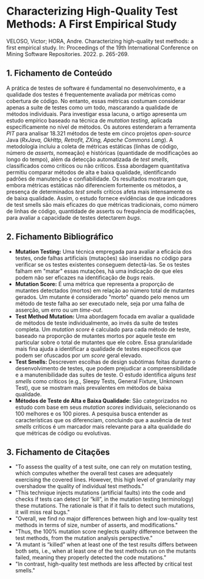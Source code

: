 # Characterizing High-Quality Test Methods: A First Empirical Study

VELOSO, Victor; HORA, Andre. Characterizing high-quality test methods: a first empirical study. In: Proceedings of the 19th International Conference on Mining Software Repositories. 2022. p. 265-269.

## 1. Fichamento de Conteúdo

A prática de testes de software é fundamental no desenvolvimento, e a qualidade dos testes é frequentemente avaliada por métricas como cobertura de código. No entanto, essas métricas costumam considerar apenas a suíte de testes como um todo, mascarando a qualidade de métodos individuais. Para investigar essa lacuna, o artigo apresenta um estudo empírico baseado na técnica de *mutation testing*, aplicada especificamente no nível de métodos. Os autores estenderam a ferramenta *PIT* para analisar 18.321 métodos de teste em cinco projetos *open-source* Java (*RxJava, OkHttp, Retrofit, ZXing, Apache Commons Lang*). A metodologia incluiu a coleta de métricas estáticas (linhas de código, número de *asserts*, nomeação) e históricas (quantidade de modificações ao longo do tempo), além da detecção automatizada de *test smells*, classificados como críticos ou não críticos. Essa abordagem quantitativa permitiu comparar métodos de alta e baixa qualidade, identificando padrões de manutenção e confiabilidade. Os resultados mostraram que, embora métricas estáticas não diferenciem fortemente os métodos, a presença de determinados *test smells* críticos afeta mais intensamente os de baixa qualidade. Assim, o estudo fornece evidências de que indicadores de test smells são mais eficazes do que métricas tradicionais, como número de linhas de código, quantidade de asserts ou frequência de modificações, para avaliar a capacidade de testes detectarem *bugs*.


## 2. Fichamento Bibliográfico

* **Mutation Testing:** Uma técnica empregada para avaliar a eficácia dos testes, onde falhas artificiais (mutações) são inseridas no código para verificar se os testes existentes conseguem detectá-las. Se os testes falham em "matar" essas mutações, há uma indicação de que eles podem não ser eficazes na identificação de *bugs* reais.
* **Mutation Score:** É uma métrica que representa a proporção de mutantes detectados (mortos) em relação ao número total de mutantes gerados. Um mutante é considerado "morto" quando pelo menos um método de teste falha ao ser executado nele, seja por uma falha de asserção, um erro ou um *time-out*.
* **Test Method Mutation:** Uma abordagem focada em avaliar a qualidade de métodos de teste individualmente, ao invés da suíte de testes completa. Um *mutation score* é calculado para cada método de teste, baseado na proporção de mutantes mortos por aquele teste em particular sobre o total de mutantes que ele cobre. Essa granularidade mais fina ajuda a identificar a qualidade de testes específicos que podem ser ofuscados por um *score* geral elevado.
* **Test Smells:** Descrevem escolhas de design subótimas feitas durante o desenvolvimento de testes, que podem prejudicar a compreensibilidade e a manutenibilidade das suítes de teste. O estudo identifica alguns *test smells* como críticos (e.g., Sleepy Tests, General Fixture, Unknown Test), que se mostram mais prevalentes em métodos de baixa qualidade.
* **Métodos de Teste de Alta e Baixa Qualidade:** São categorizados no estudo com base em seus *mutation scores* individuais, selecionando os 100 melhores e os 100 piores. A pesquisa busca entender as características que os diferenciam, concluindo que a ausência de *test smells* críticos é um marcador mais relevante para a alta qualidade do que métricas de código ou evolutivas.

## 3. Fichamento de Citações

* "To assess the quality of a test suite, one can rely on mutation testing, which computes whether the overall test cases are adequately exercising the covered lines. However, this high level of granularity may overshadow the quality of individual test methods."
* "This technique injects mutations (artificial faults) into the code and checks if tests can detect (or “kill”, in the mutation testing terminology) these mutations. The rationale is that if it fails to detect such mutations, it will miss real bugs."
* "Overall, we find no major differences between high and low-quality test methods in terms of size, number of asserts, and modifications."
* "Thus, the 100% mutation score neglects quality difference between the test methods, from the mutation analysis perspective."
* "A mutant is “killed” when at least one of the test results differs between both sets, i.e., when at least one of the test methods run on the mutants failed, meaning they properly detected the code mutations."
* "In contrast, high-quality test methods are less affected by critical test smells."
